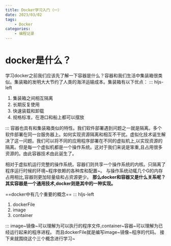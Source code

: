 ```yaml
---
title: Docker学习入门（一）
date: 2023/03/02
tags:
    - Docker
categories:
    - 编程记录
---
```



# docker是什么？ #

学习docker之前我们应该先了解一下容器是什么？容器和我们生活中集装箱很类似。集装箱的发明大大节约了人类的海洋运输成本。集装箱有以下优点：
::: hljs-left

1. 集装箱之间相互隔离
2. 长期反复使用
3. 快速装载和卸载
4. 规格标准，在港口和船上都可以摆放

:::
容器也具有和集装箱类似的特性。我们软件部署遇到问题之一就是隔离。多个软件部署在同一台服务器上。如何实现资源隔离和相互不干扰。虚拟化技术诞生解决了这一问题。我们可以将不同的应用程序部署在不同的虚拟机上,以实现资源的隔离。但是每一个虚拟机都是一个操作系统。这对于我们来说是笨重,且占用很多资源的。由此容器技术由此诞生了。

相对于虚拟机运行完整的操作系统。容器们则共享一个操作系统的内核。只隔离了程序运行时候的环境~程序依赖的各种库和配置~。
与操作系统动辄几个G的内存占用相比,容器则更加轻量级和占资源更少。
**那么docker和容器又是什么关系呢？其实容器是一个通用技术,docker则是其中的一种实现。**

==docker中有几个重要的概念==
::: hljs-left

1. dockerFile
2. image
3. container

:::
image~镜像~可以理解为可以执行的程序文件,container~容器~可以理解为已经运行起来的程序进程。
而且dockerFile就是编写image~镜像~程序的代码。
接下来就围绕这个三个概念进行学习~